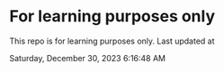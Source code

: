 # For learning purposes only
This repo is for learning purposes only.
Last updated at

Saturday, December 30, 2023 6:16:48 AM

